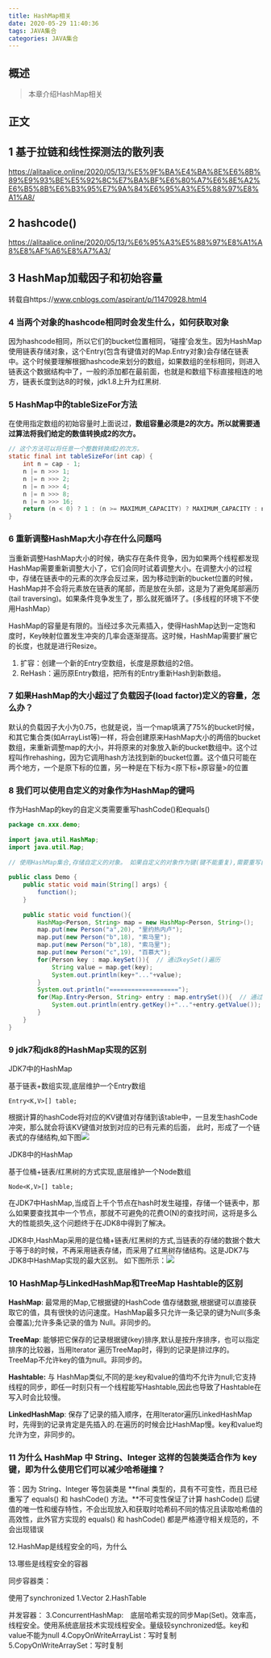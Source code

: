 ```yaml
---
title: HashMap相关
date: 2020-05-29 11:40:36
tags: JAVA集合
categories: JAVA集合
---
```


## 概述

> 本章介绍HashMap相关

<!--more-->

## 正文

## 1 基于拉链和线性探测法的散列表

https://alitaalice.online/2020/05/13/%E5%9F%BA%E4%BA%8E%E6%8B%89%E9%93%BE%E5%92%8C%E7%BA%BF%E6%80%A7%E6%8E%A2%E6%B5%8B%E6%B3%95%E7%9A%84%E6%95%A3%E5%88%97%E8%A1%A8/

## 2 hashcode()

https://alitaalice.online/2020/05/13/%E6%95%A3%E5%88%97%E8%A1%A8%E8%AF%A6%E8%A7%A3/

## 3 HashMap加载因子和初始容量

转载自https://www.cnblogs.com/aspirant/p/11470928.html4

### 4 当两个对象的hashcode相同时会发生什么，如何获取对象

因为hashcode相同，所以它们的bucket位置相同，‘碰撞’会发生。因为HashMap使用链表存储对象，这个Entry(包含有键值对的Map.Entry对象)会存储在链表中。这个时候要理解根据hashcode来划分的数组，如果数组的坐标相同，则进入链表这个数据结构中了，一般的添加都在最前面，也就是和数组下标直接相连的地方，链表长度到达8的时候，jdk1.8上升为红黑树.

### 5  HashMap中的tableSizeFor方法

在使用指定数组的初始容量时上面说过，**数组容量必须是2的次方。所以就需要通过算法将我们给定的数值转换成2的次方。**

```java
// 这个方法可以将任意一个整数转换成2的次方。
static final int tableSizeFor(int cap) {
    int n = cap - 1;
    n |= n >>> 1;
    n |= n >>> 2;
    n |= n >>> 4;
    n |= n >>> 8;
    n |= n >>> 16;
    return (n < 0) ? 1 : (n >= MAXIMUM_CAPACITY) ? MAXIMUM_CAPACITY : n + 1;
}
```

### 6 重新调整HashMap大小存在什么问题吗

当重新调整HashMap大小的时候，确实存在条件竞争，因为如果两个线程都发现HashMap需要重新调整大小了，它们会同时试着调整大小。在调整大小的过程中，存储在链表中的元素的次序会反过来，因为移动到新的bucket位置的时候，HashMap并不会将元素放在链表的尾部，而是放在头部，这是为了避免尾部遍历(tail traversing)。如果条件竞争发生了，那么就死循环了。(多线程的环境下不使用HashMap）

HashMap的容量是有限的。当经过多次元素插入，使得HashMap达到一定饱和度时，Key映射位置发生冲突的几率会逐渐提高。这时候，HashMap需要扩展它的长度，也就是进行Resize。

1. 扩容：创建一个新的Entry空数组，长度是原数组的2倍。
2. ReHash：遍历原Entry数组，把所有的Entry重新Hash到新数组。

### 7 如果HashMap的大小超过了负载因子(load factor)定义的容量，怎么办？

默认的负载因子大小为0.75，也就是说，当一个map填满了75%的bucket时候，和其它集合类(如ArrayList等)一样，将会创建原来HashMap大小的两倍的bucket数组，来重新调整map的大小，并将原来的对象放入新的bucket数组中。这个过程叫作rehashing，因为它调用hash方法找到新的bucket位置。这个值只可能在两个地方，一个是原下标的位置，另一种是在下标为<原下标+原容量>的位置

### 8 我们可以使用自定义的对象作为HashMap的键吗

作为HashMap的key的自定义类需要重写hashCode()和equals()

```java
package cn.xxx.demo;
 
import java.util.HashMap;
import java.util.Map;
 
// 使用HashMap集合,存储自定义的对象。 如果自定义的对象作为键(键不能重复),需要重写自定义类型的hashCode()和equals()方法。
 
public class Demo {
	public static void main(String[] args) {
		function();
	}
 
	public static void function(){
		HashMap<Person, String> map = new HashMap<Person, String>();
		map.put(new Person("a",20), "里约热内卢");
		map.put(new Person("b",18), "索马里");
		map.put(new Person("b",18), "索马里");
		map.put(new Person("c",19), "百慕大");
		for(Person key : map.keySet()){  // 通过keySet()遍历
			String value = map.get(key);
			System.out.println(key+"..."+value);
		}
		System.out.println("===================");
		for(Map.Entry<Person, String> entry : map.entrySet()){  // 通过entrySet()遍历
			System.out.println(entry.getKey()+"..."+entry.getValue());
		}
	}
}
```

### 9 jdk7和jdk8的HashMap实现的区别

JDK7中的HashMap

基于链表+数组实现,底层维护一个Entry数组

```text
Entry<K,V>[] table;
```

根据计算的hashCode将对应的KV键值对存储到该table中，一旦发生hashCode冲突，那么就会将该KV键值对放到对应的已有元素的后面， 此时，形成了一个链表式的存储结构,如下图![](https://photos.alitaalice.cn/image/20200601154028.png)

JDK8中的HashMap

基于位桶+链表/红黑树的方式实现,底层维护一个Node数组

```text
Node<K,V>[] table;
```

在JDK7中HashMap,当成百上千个节点在hash时发生碰撞，存储一个链表中，那么如果要查找其中一个节点，那就不可避免的花费O(N)的查找时间，这将是多么大的性能损失,这个问题终于在JDK8中得到了解决。

JDK8中,HashMap采用的是位桶+链表/红黑树的方式,当链表的存储的数据个数大于等于8的时候，不再采用链表存储，而采用了红黑树存储结构。这是JDK7与JDK8中HashMap实现的最大区别。 如下图所示：![](https://photos.alitaalice.cn/image/20200601154120.png)

### 10  HashMap与LinkedHashMap和TreeMap Hashtable的区别

**HashMap**: 最常用的Map,它根据键的HashCode 值存储数据,根据键可以直接获取它的值，具有很快的访问速度。HashMap最多只允许一条记录的键为Null(多条会覆盖);允许多条记录的值为 Null。非同步的。 

**TreeMap**: 能够把它保存的记录根据键(key)排序,默认是按升序排序，也可以指定排序的比较器，当用Iterator 遍历TreeMap时，得到的记录是排过序的。TreeMap不允许key的值为null。非同步的。 

**Hashtable:** 与 HashMap类似,不同的是:key和value的值均不允许为null;它支持线程的同步，即任一时刻只有一个线程能写Hashtable,因此也导致了Hashtable在写入时会比较慢。 

**LinkedHashMap**: 保存了记录的插入顺序，在用Iterator遍历LinkedHashMap时，先得到的记录肯定是先插入的.在遍历的时候会比HashMap慢。key和value均允许为空，非同步的。 

### 11 为什么 HashMap 中 String、Integer 这样的包装类适合作为 key 键，即为什么使用它们可以减少哈希碰撞？

答：因为 String、Integer 等包装类是 **final 类型的，具有不可变性，而且已经重写了 equals() 和 hashCode() 方法。**不可变性保证了计算 hashCode() 后键值的唯一性和缓存特性，不会出现放入和获取时哈希码不同的情况且读取哈希值的高效性，此外官方实现的 equals() 和 hashCode() 都是严格遵守相关规范的，不会出现错误

12.HashMap是线程安全的吗，为什么

13.哪些是线程安全的容器

同步容器类：

使用了synchronized
1.Vector
2.HashTable

并发容器：
3.ConcurrentHashMap:　底层哈希实现的同步Map(Set)。效率高，线程安全。使用系统底层技术实现线程安全。量级较synchronized低。key和value不能为null
4.CopyOnWriteArrayList：写时复制
5.CopyOnWriteArraySet：写时复制

